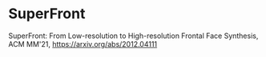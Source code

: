 # SuperFront
SuperFront: From Low-resolution to High-resolution Frontal Face Synthesis, ACM MM'21, https://arxiv.org/abs/2012.04111
